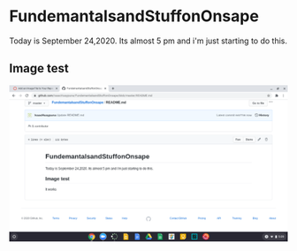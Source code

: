 # FundemantalsandStuffonOnsape
Today is September 24,2020. Its almost 5 pm and i'm just starting to do this.
## Image test

![ink](images/ink.png)
